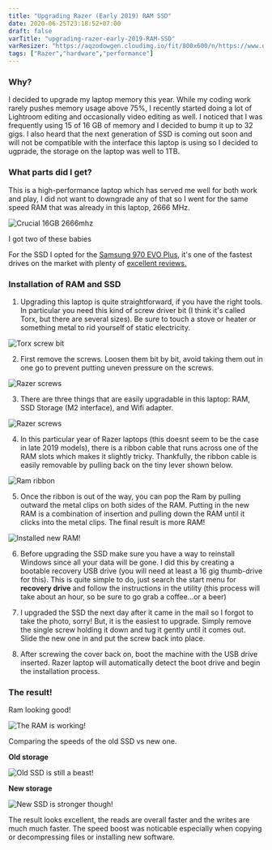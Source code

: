 ```yaml
---
title: "Upgrading Razer (Early 2019) RAM SSD"
date: 2020-06-25T23:18:52+07:00
draft: false
varTitle: "upgrading-razer-early-2019-RAM-SSD"
varResizer: "https://aqzodowgen.cloudimg.io/fit/800x600/n/https://www.eventslooped.com/posts/img/"
tags: ["Razer","hardware","performance"]
---
```


### Why?

I decided to upgrade my laptop memory this year. While my coding work rarely pushes memory usage above 75%, I recently started doing a lot of Lightroom editing and occasionally video editing as well. I noticed that I was frequently using 15 of 16 GB of memory and I decided to bump it up to 32 gigs. I also heard that the next generation of SSD is coming out soon and will not be compatible with the interface this laptop is using so I decided to ugprade, the storage on the laptop was well to 1TB. 

### What parts did I get?

This is a high-performance laptop which has served me well for both work and play, I did not want to downgrade any of that so I went for the same speed RAM that was already in this laptop, 2666 MHz. 

<p><img src="{{< param varResizer >}}{{< param varTitle >}}/new_ram_ddr4_2666.jpg" alt="Crucial 16GB 2666mhz" loading="lazy" /></p>
<p>I got two of these babies</b>

For the SSD I opted for the [Samsung 970 EVO Plus](https://www.amazon.com/Samsung-970-EVO-Plus-MZ-V7S1T0B/dp/B07MFZY2F2/ref=sr_1_1?dchild=1&keywords=samsung+evo+plus+1tb&qid=1593243705&sr=8-1), it's one of the fastest drives on the market with plenty of [excellent reviews.](https://www.tomshardware.com/reviews/samsung-970-evo-plus-ssd,5608.html)

### Installation of RAM and SSD

1. Upgrading this laptop is quite straightforward, if you have the right tools. In particular you need this kind of screw driver bit (I think it's called Torx, but there are several sizes). Be sure to touch a stove or heater or something metal to rid yourself of static electricity. 
<p><img src="{{< param varResizer >}}{{< param varTitle >}}/torx_screw_bit.jpg" alt="Torx screw bit" loading="lazy" /></p>

2. First remove the screws. Loosen them bit by bit, avoid taking them out in one go to prevent putting uneven pressure on the screws.
<p><img src="{{< param varResizer >}}{{< param varTitle >}}/razer_2019_bottom.jpg" alt="Razer screws" loading="lazy" /></p>

3. There are three things that are easily upgradable in this laptop: RAM, SSD Storage (M2 interface), and Wifi adapter.
<p><img src="{{< param varResizer >}}{{< param varTitle >}}/razer_2019_internals.jpg" alt="Razer screws" loading="lazy" /></p>

4. In this particular year of Razer laptops (this doesnt seem to be the case in late 2019 models), there is a ribbon cable that runs across one of the RAM slots which makes it slightly tricky. Thankfully, the ribbon cable is easily removable by pulling back on the tiny lever shown below.
<p><img src="{{< param varResizer >}}{{< param varTitle >}}/razer_ram_ribbon.jpg" alt="Ram ribbon" loading="lazy" /></p>

5. Once the ribbon is out of the way, you can pop the Ram by pulling outward the metal clips on both sides of the RAM. Putting in the new RAM is a combination of insertion and pulling down the RAM until it clicks into the metal clips. The final result is more RAM!
<p><img src="{{< param varResizer >}}{{< param varTitle >}}/razer_new_ram.jpg" alt="Installed new RAM!" loading="lazy" /></p>

6. Before upgrading the SSD make sure you have a way to reinstall Windows since all your data will be gone. I did this by creating a bootable recovery USB drive (you will need at least a 16 gig thumb-drive for this). This is quite simple to do, just search the start menu for **recovery drive** and follow the instructions in the utility (this process will take about an hour, so be sure to go grab a coffee...or a beer)

7. I upgraded the SSD the next day after it came in the mail so I forgot to take the photo, sorry! But, it is the easiest to upgrade. Simply remove the single screw holding it down and tug it gently until it comes out. Slide the new one in and put the screw back into place. 

8. After screwing the cover back on, boot the machine with the USB drive inserted. Razer laptop will automatically detect the boot drive and begin the installation process. 

### The result!

Ram looking good!
<p><img src="https://www.eventslooped.com/posts/img/{{< param varTitle >}}/result_ram.png" alt="The RAM is working!" loading="lazy" /></p>

Comparing the speeds of the old SSD vs new one.
<p><b>Old storage</b></p>
<p><img src="https://www.eventslooped.com/posts/img/{{< param varTitle >}}/result_old_ssd.png" alt="Old SSD is still a beast!" loading="lazy" /></p>
<p><b>New storage</b></p>
<p><img src="https://www.eventslooped.com/posts/img/{{< param varTitle >}}/result_new_ssd.png" alt="New SSD is stronger though!" loading="lazy" /></p>

The result looks excellent, the reads are overall faster and the writes are much much faster. The speed boost was noticable especially when copying or decompressing files or installing new software. 